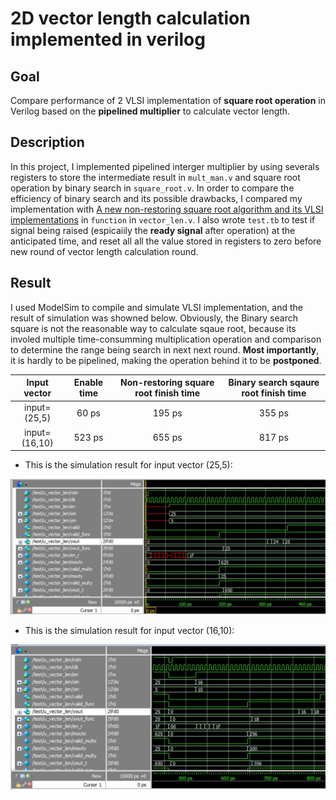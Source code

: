 <h1 align="left">2D vector length calculation implemented in verilog</h1>
<h2 align="center">  

 
 ## Goal 
 Compare performance of 2 VLSI implementation of **square root operation** in Verilog based on the **pipelined multiplier** to calculate vector length. 
  
  ## Description
 In this project, I implemented pipelined interger multiplier by using severals registers to store the intermediate result in `mult_man.v` and square root operation by binary search in `square_root.v`. In order to compare the efficiency of binary search and its possible drawbacks, I compared my implementation with [A new non-restoring square root algorithm and its VLSI implementations](https://ieeexplore.ieee.org/document/563604) in `function` in `vector_len.v`. I also wrote `test.tb` to test if signal being raised (espicaiily the **ready signal** after operation) at the anticipated time, and reset all all the value stored in registers to zero before new round of vector length calculation round. 

 ## Result
 I used ModelSim to compile and simulate VLSI implementation, and the result of simulation was showned below. Obviously, the Binary search square is not the reasonable way to calculate sqaue root, because its involed multiple time-consumming multiplication operation and comparison to determine the range being search in next next round. **Most importantly**, it is hardly to be pipelined, making the operation behind it to be **postponed**.
 <p align="center">
 
| Input vector    | Enable time  | Non-restoring square root finish time | Binary search sqaure root finish time|
|:---------------:|:------------:| :-----:| :------------:|
| input=(25,5)    | 60 ps        | 195 ps |355 ps         | 
| input=(16,10)   | 523 ps       | 655 ps | 817 ps        |
 
</p>
 
 * This is the simulation result for input vector (25,5):
<p align="center">
 <img src="https://github.com/ychuang1234/2D-vector-length-calculation-implemented-in-verilog/blob/5c9cd49b196f881f23c33c66eff427be8b669188/result1.JPG" height="80%">
 </p>
 
 * This is the simulation result for input vector (16,10): 
 <p align="center">
 <img src="https://github.com/ychuang1234/2D-vector-length-calculation-implemented-in-verilog/blob/5c9cd49b196f881f23c33c66eff427be8b669188/result2.JPG" height="80%">
 </p>
